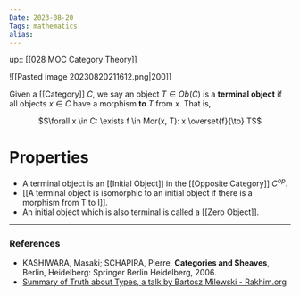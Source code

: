 ```yaml
---
Date: 2023-08-20
Tags: mathematics
alias: 
---
```

up:: [[028 MOC Category Theory]]

![[Pasted image 20230820211612.png|200]]

Given a [[Category]] $C$, we say an object $T \in Ob(C)$ is a **terminal object** if all objects $x \in C$ have a morphism **to** $T$ from $x$. That is,

$$\forall x \in C: \exists f \in Mor(x, T): x \overset{f}{\to} T$$
# Properties
- A terminal object is an [[Initial Object]] in the [[Opposite Category]] $C^{op}$.
- [[A terminal object is isomorphic to an initial object if there is a morphism from T to I]].
- An initial object which is also terminal is called a [[Zero Object]].

---
### References
- KASHIWARA, Masaki; SCHAPIRA, Pierre, **Categories and Sheaves**, Berlin, Heidelberg: Springer Berlin Heidelberg, 2006.
- [Summary of Truth about Types, a talk by Bartosz Milewski - Rakhim.org](https://rakhim.org/summary-of-truth-about-types-a-talk-by-bartosz-milewski/)